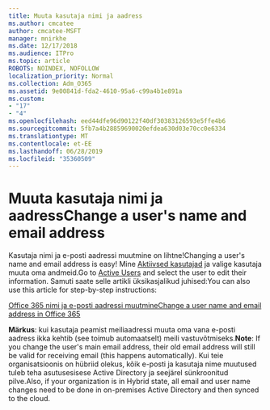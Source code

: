 ```yaml
---
title: Muuta kasutaja nimi ja aadress
ms.author: cmcatee
author: cmcatee-MSFT
manager: mnirkhe
ms.date: 12/17/2018
ms.audience: ITPro
ms.topic: article
ROBOTS: NOINDEX, NOFOLLOW
localization_priority: Normal
ms.collection: Adm_O365
ms.assetid: 9e00841d-fda2-4610-95a6-c99a4b1e891a
ms.custom:
- "17"
- "4"
ms.openlocfilehash: eed44dfe96d90122f40df30383126593e5ffe4b6
ms.sourcegitcommit: 5fb7a4b28859690020efdea630d03e70cc0e6334
ms.translationtype: MT
ms.contentlocale: et-EE
ms.lasthandoff: 06/28/2019
ms.locfileid: "35360509"
---
```

# <a name="change-a-users-name-and-email-address"></a><span data-ttu-id="1c104-102">Muuta kasutaja nimi ja aadress</span><span class="sxs-lookup"><span data-stu-id="1c104-102">Change a user's name and email address</span></span>

<span data-ttu-id="1c104-103">Kasutaja nimi ja e-posti aadressi muutmine on lihtne!</span><span class="sxs-lookup"><span data-stu-id="1c104-103">Changing a user's name and email address is easy!</span></span> <span data-ttu-id="1c104-104">Mine [Aktiivsed kasutajad](https://admin.microsoft.com/Adminportal/Home?source=applauncher#/users) ja valige kasutaja muuta oma andmeid.</span><span class="sxs-lookup"><span data-stu-id="1c104-104">Go to [Active Users](https://admin.microsoft.com/Adminportal/Home?source=applauncher#/users) and select the user to edit their information.</span></span> <span data-ttu-id="1c104-105">Samuti saate selle artikli üksikasjalikud juhised:</span><span class="sxs-lookup"><span data-stu-id="1c104-105">You can also use this article for step-by-step instructions:</span></span>
  
[<span data-ttu-id="1c104-106">Office 365 nimi ja e-posti aadressi muutmine</span><span class="sxs-lookup"><span data-stu-id="1c104-106">Change a user name and email address in Office 365</span></span>](https://support.office.com/article/Change-a-user-name-and-email-address-in-Office-365-fb5ac074-e203-4e1f-9843-b9d1a3e03297?wt.mc_id=change_email_AI.aspx)
  
 <span data-ttu-id="1c104-107">**Märkus**: kui kasutaja peamist meiliaadressi muuta oma vana e-posti aadress ikka kehtib (see toimub automaatselt) meili vastuvõtmiseks.</span><span class="sxs-lookup"><span data-stu-id="1c104-107">**Note**: If you change the user's main email address, their old email address will still be valid for receiving email (this happens automatically).</span></span> <span data-ttu-id="1c104-108">Kui teie organisatsioonis on hübriid olekus, kõik e-posti ja kasutaja nime muutused tuleb teha asutusesisese Active Directory ja seejärel sünkroonitud pilve.</span><span class="sxs-lookup"><span data-stu-id="1c104-108">Also, if your organization is in Hybrid state, all email and user name changes need to be done in on-premises Active Directory and then synced to the cloud.</span></span>
